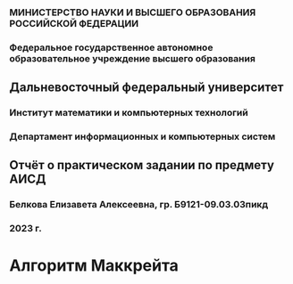 

### МИНИСТЕРСТВО НАУКИ И ВЫСШЕГО ОБРАЗОВАНИЯ РОССИЙСКОЙ ФЕДЕРАЦИИ
### Федеральное государственное автономное образовательное учреждение высшего образования
## Дальневосточный федеральный университет

### Институт математики и компьютерных технологий
### Департамент информационных и компьютерных систем
## Отчёт о практическом задании по предмету АИСД

### Белкова Елизавета Алексеевна, гр. Б9121-09.03.03пикд
### 2023 г.

# Алгоритм Маккрейта
